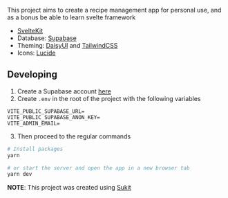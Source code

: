 This project aims to create a recipe management app for personal use, and as a bonus be able to learn svelte framework

- [SvelteKit](https://kit.svelte.dev/)
- Database: [Supabase](https://supabase.com/)
- Theming: [DaisyUI](https://daisyui.com/) and [TailwindCSS](https://tailwindcss.com/)
- Icons: [Lucide](https://lucide.dev/)

## Developing

1. Create a Supabase account [here](https://supabase.com/)
2. Create `.env` in the root of the project with the following variables

```
VITE_PUBLIC_SUPABASE_URL=
VITE_PUBLIC_SUPABASE_ANON_KEY=
VITE_ADMIN_EMAIL=
```

3. Then proceed to the regular commands

```bash
# Install packages
yarn

# or start the server and open the app in a new browser tab
yarn dev
```

**NOTE**: This project was created using [Sukit](https://github.com/spy16/sukit)
